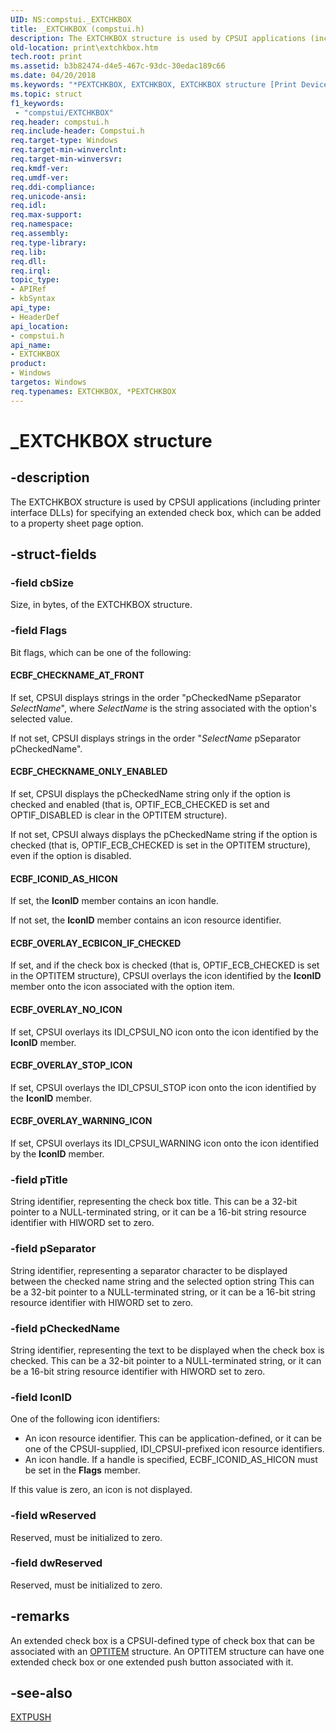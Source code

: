 ```yaml
---
UID: NS:compstui._EXTCHKBOX
title: _EXTCHKBOX (compstui.h)
description: The EXTCHKBOX structure is used by CPSUI applications (including printer interface DLLs) for specifying an extended check box, which can be added to a property sheet page option.
old-location: print\extchkbox.htm
tech.root: print
ms.assetid: b3b82474-d4e5-467c-93dc-30edac189c66
ms.date: 04/20/2018
ms.keywords: "*PEXTCHKBOX, EXTCHKBOX, EXTCHKBOX structure [Print Devices], PEXTCHKBOX, PEXTCHKBOX structure pointer [Print Devices], _EXTCHKBOX, compstui/EXTCHKBOX, compstui/PEXTCHKBOX, cpsuifnc_3d620423-7173-4a78-b087-f8f269c5715d.xml, print.extchkbox"
ms.topic: struct
f1_keywords:
 - "compstui/EXTCHKBOX"
req.header: compstui.h
req.include-header: Compstui.h
req.target-type: Windows
req.target-min-winverclnt: 
req.target-min-winversvr: 
req.kmdf-ver: 
req.umdf-ver: 
req.ddi-compliance: 
req.unicode-ansi: 
req.idl: 
req.max-support: 
req.namespace: 
req.assembly: 
req.type-library: 
req.lib: 
req.dll: 
req.irql: 
topic_type:
- APIRef
- kbSyntax
api_type:
- HeaderDef
api_location:
- compstui.h
api_name:
- EXTCHKBOX
product:
- Windows
targetos: Windows
req.typenames: EXTCHKBOX, *PEXTCHKBOX
---
```


# _EXTCHKBOX structure


## -description


The EXTCHKBOX structure is used by CPSUI applications (including printer interface DLLs) for specifying an extended check box, which can be added to a property sheet page option.


## -struct-fields




### -field cbSize

Size, in bytes, of the EXTCHKBOX structure.


### -field Flags

Bit flags, which can be one of the following:





#### ECBF_CHECKNAME_AT_FRONT

If set, CPSUI displays strings in the order "pCheckedName pSeparator <i>SelectName</i>", where <i>SelectName</i> is the string associated with the option's selected value.

If not set, CPSUI displays strings in the order "<i>SelectName</i> pSeparator pCheckedName".





#### ECBF_CHECKNAME_ONLY_ENABLED

If set, CPSUI displays the pCheckedName string only if the option is checked and enabled (that is, OPTIF_ECB_CHECKED is set and OPTIF_DISABLED is clear in the OPTITEM structure).

If not set, CPSUI always displays the pCheckedName string if the option is checked (that is, OPTIF_ECB_CHECKED is set in the OPTITEM structure), even if the option is disabled.





#### ECBF_ICONID_AS_HICON

If set, the <b>IconID</b> member contains an icon handle.

If not set, the <b>IconID</b> member contains an icon resource identifier.





#### ECBF_OVERLAY_ECBICON_IF_CHECKED

If set, and if the check box is checked (that is, OPTIF_ECB_CHECKED is set in the OPTITEM structure), CPSUI overlays the icon identified by the <b>IconID</b> member onto the icon associated with the option item.





#### ECBF_OVERLAY_NO_ICON

If set, CPSUI overlays its IDI_CPSUI_NO icon onto the icon identified by the <b>IconID</b> member.





#### ECBF_OVERLAY_STOP_ICON

If set, CPSUI overlays the IDI_CPSUI_STOP icon onto the icon identified by the <b>IconID</b> member.





#### ECBF_OVERLAY_WARNING_ICON

If set, CPSUI overlays its IDI_CPSUI_WARNING icon onto the icon identified by the <b>IconID</b> member.


### -field pTitle

String identifier, representing the check box title. This can be a 32-bit pointer to a NULL-terminated string, or it can be a 16-bit string resource identifier with HIWORD set to zero.


### -field pSeparator

String identifier, representing a separator character to be displayed between the checked name string and the selected option string This can be a 32-bit pointer to a NULL-terminated string, or it can be a 16-bit string resource identifier with HIWORD set to zero.


### -field pCheckedName

String identifier, representing the text to be displayed when the check box is checked. This can be a 32-bit pointer to a NULL-terminated string, or it can be a 16-bit string resource identifier with HIWORD set to zero.


### -field IconID

One of the following icon identifiers:

<ul>
<li>
An icon resource identifier. This can be application-defined, or it can be one of the CPSUI-supplied, IDI_CPSUI-prefixed icon resource identifiers.

</li>
<li>
An icon handle. If a handle is specified, ECBF_ICONID_AS_HICON must be set in the <b>Flags</b> member.

</li>
</ul>
If this value is zero, an icon is not displayed.


### -field wReserved

Reserved, must be initialized to zero.


### -field dwReserved

Reserved, must be initialized to zero.


## -remarks



An extended check box is a CPSUI-defined type of check box that can be associated with an <a href="https://docs.microsoft.com/windows-hardware/drivers/ddi/content/compstui/ns-compstui-_optitem">OPTITEM</a> structure. An OPTITEM structure can have one extended check box or one extended push button associated with it.




## -see-also




<a href="https://docs.microsoft.com/windows-hardware/drivers/ddi/content/compstui/ns-compstui-_extpush">EXTPUSH</a>
 

 

